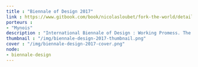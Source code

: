 ```yaml
---
title : "Biennale of Design 2017"
link : https://www.gitbook.com/book/nicolasloubet/fork-the-world/details
porteurs : 
- "Mynois"
description : "International Biennale of Design : Working Promess. The 'Fork The World' experience proposes to present the tiers-lieux processesthrough various projects."
thumbnail : "/img/biennale-design-2017-thumbnail.png"
cover : "/img/biennale-design-2017-cover.png"
node: 
- biennale-design
---
```

